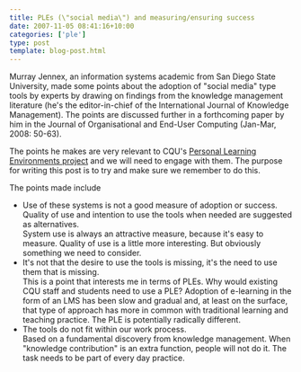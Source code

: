 ```yaml
---
title: PLEs (\"social media\") and measuring/ensuring success
date: 2007-11-05 08:41:16+10:00
categories: ['ple']
type: post
template: blog-post.html
---
```

Murray Jennex, an information systems academic from San Diego State University, made some points about the adoption of "social media" type tools by experts by drawing on findings from the knowledge management literature (he's the editor-in-chief of the International Journal of Knowledge Management). The points are discussed further in a forthcoming paper by him in the Journal of Organisational and End-User Computing (Jan-Mar, 2008: 50-63).

The points he makes are very relevant to CQU's [Personal Learning Environments project](http://cddu.cqu.edu.au/index.php/Personal_Learning_Environments_%40_CQU) and we will need to engage with them. The purpose for writing this post is to try and make sure we remember to do this.

The points made include

- Use of these systems is not a good measure of adoption or success. Quality of use and intention to use the tools when needed are suggested as alternatives.  
    System use is always an attractive measure, because it's easy to measure. Quality of use is a little more interesting. But obviously something we need to consider.
- It's not that the desire to use the tools is missing, it's the need to use them that is missing.  
    This is a point that interests me in terms of PLEs. Why would existing CQU staff and students need to use a PLE? Adoption of e-learning in the form of an LMS has been slow and gradual and, at least on the surface, that type of approach has more in common with traditional learning and teaching practice. The PLE is potentially radically different.
- The tools do not fit within our work process.  
    Based on a fundamental discovery from knowledge management. When "knowledge contribution" is an extra function, people will not do it. The task needs to be part of every day practice.